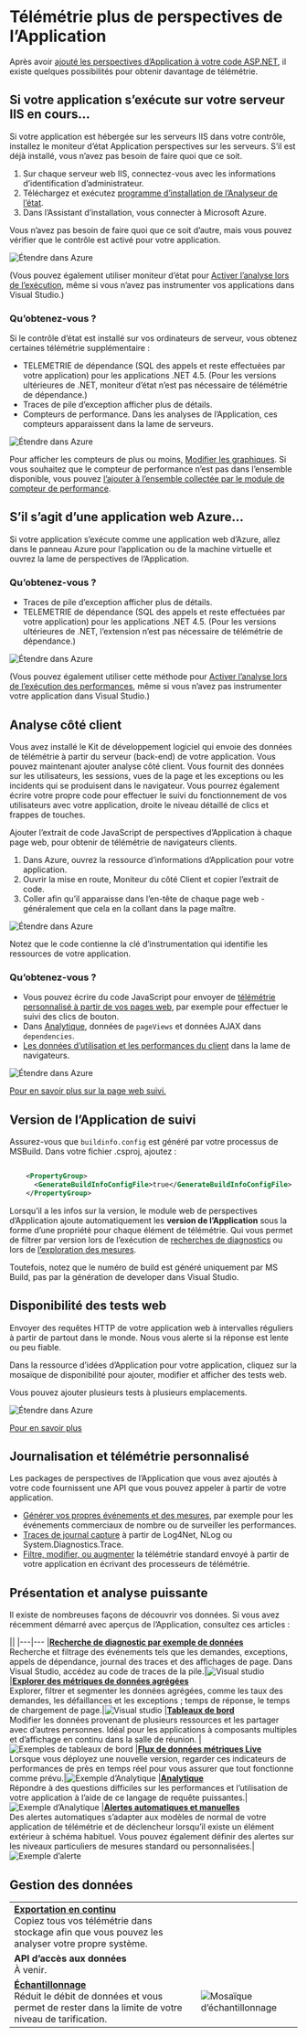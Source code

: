 <properties 
    pageTitle="Tirer le meilleur parti des perspectives d’Application | Microsoft Azure" 
    description="Après la mise en route avec Application Insights, Voici un résumé des fonctionnalités que vous pouvez Explorer." 
    services="application-insights" 
    documentationCenter=".net"
    authors="alancameronwills" 
    manager="douge"/>

<tags 
    ms.service="application-insights" 
    ms.workload="tbd" 
    ms.tgt_pltfrm="ibiza" 
    ms.devlang="na" 
    ms.topic="article" 
    ms.date="10/27/2016" 
    ms.author="awills"/>

# <a name="more-telemetry-from-application-insights"></a>Télémétrie plus de perspectives de l’Application

Après avoir [ajouté les perspectives d’Application à votre code ASP.NET](app-insights-asp-net.md), il existe quelques possibilités pour obtenir davantage de télémétrie. 

## <a name="if-your-app-runs-on-your-iis-server-"></a>Si votre application s’exécute sur votre serveur IIS en cours...

Si votre application est hébergée sur les serveurs IIS dans votre contrôle, installez le moniteur d’état Application perspectives sur les serveurs. S’il est déjà installé, vous n’avez pas besoin de faire quoi que ce soit.

1. Sur chaque serveur web IIS, connectez-vous avec les informations d’identification d’administrateur.
2. Téléchargez et exécutez [programme d’installation de l’Analyseur de l’état](http://go.microsoft.com/fwlink/?LinkId=506648).
3. Dans l’Assistant d’installation, vous connecter à Microsoft Azure.

Vous n’avez pas besoin de faire quoi que ce soit d’autre, mais vous pouvez vérifier que le contrôle est activé pour votre application.

![Étendre dans Azure](./media/app-insights-asp-net-more/025.png)

(Vous pouvez également utiliser moniteur d’état pour [Activer l’analyse lors de l’exécution](app-insights-monitor-performance-live-website-now.md), même si vous n’avez pas instrumenter vos applications dans Visual Studio.)

### <a name="what-do-you-get"></a>Qu’obtenez-vous ?

Si le contrôle d’état est installé sur vos ordinateurs de serveur, vous obtenez certaines télémétrie supplémentaire :

* TELEMETRIE de dépendance (SQL des appels et reste effectuées par votre application) pour les applications .NET 4.5. (Pour les versions ultérieures de .NET, moniteur d’état n’est pas nécessaire de télémétrie de dépendance.) 
* Traces de pile d’exception afficher plus de détails.
* Compteurs de performance. Dans les analyses de l’Application, ces compteurs apparaissent dans la lame de serveurs. 

![Étendre dans Azure](./media/app-insights-asp-net-more/070.png)

Pour afficher les compteurs de plus ou moins, [Modifier les graphiques](app-insights-metrics-explorer.md). Si vous souhaitez que le compteur de performance n’est pas dans l’ensemble disponible, vous pouvez [l’ajouter à l’ensemble collectée par le module de compteur de performance](app-insights-performance-counters.md).

## <a name="if-its-an-azure-web-app-"></a>S’il s’agit d’une application web Azure...

Si votre application s’exécute comme une application web d’Azure, allez dans le panneau Azure pour l’application ou de la machine virtuelle et ouvrez la lame de perspectives de l’Application. 

### <a name="what-do-you-get"></a>Qu’obtenez-vous ?

* Traces de pile d’exception afficher plus de détails.
* TELEMETRIE de dépendance (SQL des appels et reste effectuées par votre application) pour les applications .NET 4.5. (Pour les versions ultérieures de .NET, l’extension n’est pas nécessaire de télémétrie de dépendance.) 

![Étendre dans Azure](./media/app-insights-asp-net-more/080.png)

(Vous pouvez également utiliser cette méthode pour [Activer l’analyse lors de l’exécution des performances](app-insights-monitor-performance-live-website-now.md), même si vous n’avez pas instrumenter votre application dans Visual Studio.)

## <a name="client-side-monitoring"></a>Analyse côté client

Vous avez installé le Kit de développement logiciel qui envoie des données de télémétrie à partir du serveur (back-end) de votre application. Vous pouvez maintenant ajouter analyse côté client. Vous fournit des données sur les utilisateurs, les sessions, vues de la page et les exceptions ou les incidents qui se produisent dans le navigateur. Vous pourrez également écrire votre propre code pour effectuer le suivi du fonctionnement de vos utilisateurs avec votre application, droite le niveau détaillé de clics et frappes de touches.

Ajouter l’extrait de code JavaScript de perspectives d’Application à chaque page web, pour obtenir de télémétrie de navigateurs clients.

1. Dans Azure, ouvrez la ressource d’informations d’Application pour votre application.
2. Ouvrir la mise en route, Moniteur du côté Client et copier l’extrait de code.
3. Coller afin qu’il apparaisse dans l’en-tête de chaque page web - généralement que cela en la collant dans la page maître.

![Étendre dans Azure](./media/app-insights-asp-net-more/100.png)

Notez que le code contienne la clé d’instrumentation qui identifie les ressources de votre application.

### <a name="what-do-you-get"></a>Qu’obtenez-vous ?

* Vous pouvez écrire du code JavaScript pour envoyer de [télémétrie personnalisé à partir de vos pages web](app-insights-api-custom-events-metrics.md), par exemple pour effectuer le suivi des clics de bouton.
* Dans [Analytique](app-insights-analytics.md), données de `pageViews` et données AJAX dans `dependencies`. 
* [Les données d’utilisation et les performances du client](app-insights-javascript.md) dans la lame de navigateurs.

![Étendre dans Azure](./media/app-insights-asp-net-more/090.png)


[Pour en savoir plus sur la page web suivi.](app-insights-web-track-usage.md)



## <a name="track-application-version"></a>Version de l’Application de suivi

Assurez-vous que `buildinfo.config` est généré par votre processus de MSBuild. Dans votre fichier .csproj, ajoutez :  

```XML

    <PropertyGroup>
      <GenerateBuildInfoConfigFile>true</GenerateBuildInfoConfigFile>    <IncludeServerNameInBuildInfo>true</IncludeServerNameInBuildInfo>
    </PropertyGroup> 
```

Lorsqu’il a les infos sur la version, le module web de perspectives d’Application ajoute automatiquement les **version de l’Application** sous la forme d’une propriété pour chaque élément de télémétrie. Qui vous permet de filtrer par version lors de l’exécution de [recherches de diagnostics](app-insights-diagnostic-search.md) ou lors de [l’exploration des mesures](app-insights-metrics-explorer.md). 

Toutefois, notez que le numéro de build est généré uniquement par MS Build, pas par la génération de developer dans Visual Studio.


## <a name="availability-web-tests"></a>Disponibilité des tests web

Envoyer des requêtes HTTP de votre application web à intervalles réguliers à partir de partout dans le monde. Nous vous alerte si la réponse est lente ou peu fiable.

Dans la ressource d’idées d’Application pour votre application, cliquez sur la mosaïque de disponibilité pour ajouter, modifier et afficher des tests web.

Vous pouvez ajouter plusieurs tests à plusieurs emplacements.

![Étendre dans Azure](./media/app-insights-asp-net-more/110.png)

[Pour en savoir plus](app-insights-monitor-web-app-availability.md)

## <a name="custom-telemetry-and-logging"></a>Journalisation et télémétrie personnalisé

Les packages de perspectives de l’Application que vous avez ajoutés à votre code fournissent une API que vous pouvez appeler à partir de votre application.

* [Générer vos propres événements et des mesures](app-insights-api-custom-events-metrics.md), par exemple pour les événements commerciaux de nombre ou de surveiller les performances.
* [Traces de journal capture](app-insights-asp-net-trace-logs.md) à partir de Log4Net, NLog ou System.Diagnostics.Trace.
* [Filtre, modifier, ou augmenter](app-insights-api-filtering-sampling.md) la télémétrie standard envoyé à partir de votre application en écrivant des processeurs de télémétrie. 


## <a name="powerful-analysis-and-presentation"></a>Présentation et analyse puissante

Il existe de nombreuses façons de découvrir vos données. Si vous avez récemment démarré avec aperçus de l’Application, consultez ces articles :

||
|---|---
|[**Recherche de diagnostic par exemple de données**](app-insights-visual-studio.md)<br/>Recherche et filtrage des événements tels que les demandes, exceptions, appels de dépendance, journal des traces et des affichages de page. Dans Visual Studio, accédez au code de traces de la pile.|![Visual studio](./media/app-insights-asp-net-more/61.png)
|[**Explorer des métriques de données agrégées**](app-insights-metrics-explorer.md)<br/>Explorer, filtrer et segmenter les données agrégées, comme les taux des demandes, les défaillances et les exceptions ; temps de réponse, le temps de chargement de page.|![Visual studio](./media/app-insights-asp-net-more/060.png)
|[**Tableaux de bord**](app-insights-dashboards.md#dashboards)<br/>Modifier les données provenant de plusieurs ressources et les partager avec d’autres personnes. Idéal pour les applications à composants multiples et d’affichage en continu dans la salle de réunion.  |![Exemples de tableaux de bord](./media/app-insights-asp-net-more/62.png)
|[**Flux de données métriques Live**](app-insights-metrics-explorer.md#live-metrics-stream)<br/>Lorsque vous déployez une nouvelle version, regarder ces indicateurs de performances de près en temps réel pour vous assurer que tout fonctionne comme prévu.|![Exemple d’Analytique](./media/app-insights-asp-net-more/050.png)
|[**Analytique**](app-insights-analytics.md)<br/>Répondre à des questions difficiles sur les performances et l’utilisation de votre application à l’aide de ce langage de requête puissantes.|![Exemple d’Analytique](./media/app-insights-asp-net-more/010.png)
|[**Alertes automatiques et manuelles**](app-insights-alerts.md)<br/>Des alertes automatiques s’adapter aux modèles de normal de votre application de télémétrie et de déclencheur lorsqu’il existe un élément extérieur à schéma habituel. Vous pouvez également définir des alertes sur les niveaux particuliers de mesures standard ou personnalisées.|![Exemple d’alerte](./media/app-insights-asp-net-more/020.png)

## <a name="data-management"></a>Gestion des données

|||
|---|---|
|[**Exportation en continu**](app-insights-export-telemetry.md)<br/>Copiez tous vos télémétrie dans stockage afin que vous pouvez les analyser votre propre système.|
|**API d’accès aux données**<br/>À venir.|
|[**Échantillonnage**](app-insights-sampling.md)<br/>Réduit le débit de données et vous permet de rester dans la limite de votre niveau de tarification.|![Mosaïque d’échantillonnage](./media/app-insights-asp-net-more/030.png)